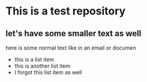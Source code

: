 # This is a test repository

## let's have some smaller text as well

here is some normal text like in an email or documen

* this is a list item
* this is another list item
* I forgot this list item as well

